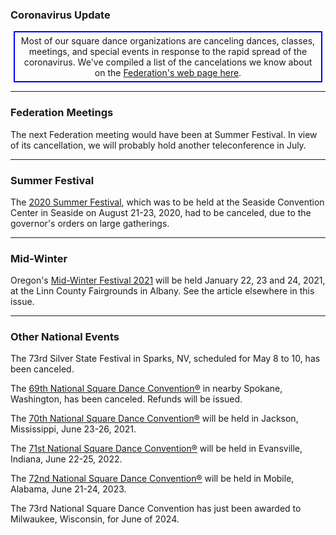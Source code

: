 ### Coronavirus Update

<center>
<div style='border: 2px solid blue; width:480px; padding:5px'>
Most of our square dance organizations are canceling dances, classes, meetings, and special
events in response to the rapid spread of the coronavirus.  We've compiled a list of the
cancelations we know about on the 
<a href='http://squaredance.gen.or.us/corona.php'>
Federation's web page here</a>.
</div>
</center>

---

### Federation Meetings

The next Federation meeting would have been at Summer Festival.  In view of its cancellation, we will probably hold another teleconference in July.

----

### Summer Festival

The [2020 Summer Festival](http://2020.oregonsummerfestival.org), which was to be held at the Seaside Convention Center 
in Seaside on August 21-23, 2020, had to be canceled, due to the governor's orders on large gatherings.

----

### Mid-Winter

Oregon's [Mid-Winter Festival 2021](http://midwinterfestival.com) will be held January 22, 23 and 24, 2021, at the Linn County Fairgrounds in Albany.  See the article elsewhere in this issue.

---

### Other National Events

The 73rd Silver State Festival in Sparks, NV, scheduled for May 8 to 10, has been canceled.

The [69th National Square Dance Convention&reg;](https://www.69nsdc.com/) in nearby Spokane, Washington, 
has been canceled.  Refunds will be issued.

The [70th National Square Dance Convention&reg;](https://www.70nsdc.com/) will be held in Jackson, Mississippi, June 23-26, 2021.

The [71st National Square Dance Convention&reg;](https://www.71nsdc.org/) will be held in Evansville, Indiana, June 22-25, 2022.

The [72nd National Square Dance Convention&reg;](https://www.72nsdc.com/) will be held in Mobile, Alabama, June 21-24, 2023.

The 73rd National Square Dance Convention has just been awarded to Milwaukee, Wisconsin, for June of 2024.

